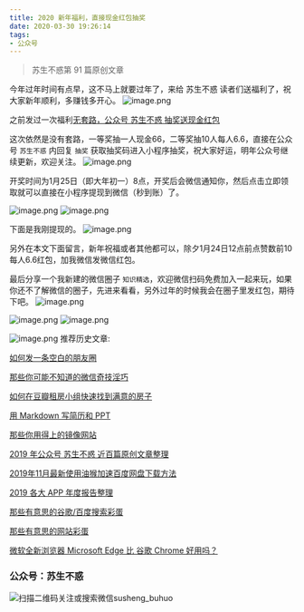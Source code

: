 ```yaml
---
title: 2020 新年福利，直接现金红包抽奖
date: 2020-03-30 19:26:14
tags:
- 公众号
---
```

> 苏生不惑第  91 篇原创文章

今年过年时间有点早，这不马上就要过年了，来给 苏生不惑 读者们送福利了，祝大家新年顺利，多赚钱多开心。
![image.png](https://upload-images.jianshu.io/upload_images/17817191-bd86e9e02e8a1fee.png?imageMogr2/auto-orient/strip%7CimageView2/2/w/1240)

之前发过一次福利[无套路，公众号 苏生不惑 抽奖送现金红包](https://mp.weixin.qq.com/s/1yAoLgsaPolKvrM6ZIzxvA)

这次依然是没有套路，一等奖抽一人现金66，二等奖抽10人每人6.6，直接在公众号 `苏生不惑` 内回复 `抽奖` 获取抽奖码进入小程序抽奖，祝大家好运，明年公众号继续更新，欢迎关注。 
![image.png](https://upload-images.jianshu.io/upload_images/17817191-a0d377edc1549826.png?imageMogr2/auto-orient/strip%7CimageView2/2/w/1240)

开奖时间为1月25日（即大年初一）8点，开奖后会微信通知你，然后点击立即领取就可以直接在小程序提现到微信（秒到账）了。

![image.png](https://upload-images.jianshu.io/upload_images/17817191-7615070f967aaa77.png?imageMogr2/auto-orient/strip%7CimageView2/2/w/1240)
![image.png](https://upload-images.jianshu.io/upload_images/17817191-e34ef2b790328a6b.png?imageMogr2/auto-orient/strip%7CimageView2/2/w/1240)

下面是我刚提现的。
![image.png](https://upload-images.jianshu.io/upload_images/17817191-c8d657fea1c6ea58.png?imageMogr2/auto-orient/strip%7CimageView2/2/w/1240)

另外在本文下面留言，新年祝福或者其他都可以，除夕1月24日12点前点赞数前10每人6.6红包，加我微信发微信红包。


最后分享一个我新建的微信圈子 `知识精选`，欢迎微信扫码免费加入一起来玩，如果你还不了解微信的圈子，先进来看看，另外过年的时候我会在圈子里发红包，期待下吧。
![image.png](https://upload-images.jianshu.io/upload_images/17817191-5e1c57a6cb17c9c4.png?imageMogr2/auto-orient/strip%7CimageView2/2/w/1240)

![image.png](https://upload-images.jianshu.io/upload_images/17817191-160b0a1b3dc9e03a.png?imageMogr2/auto-orient/strip%7CimageView2/2/w/1240)
![image.png](https://upload-images.jianshu.io/upload_images/17817191-b1007fec1158e002.png?imageMogr2/auto-orient/strip%7CimageView2/2/w/1240)


![image.png](https://upload-images.jianshu.io/upload_images/17817191-2b50ef1cf323a98a.png?imageMogr2/auto-orient/strip%7CimageView2/2/w/1240)
推荐历史文章:

[如何发一条空白的朋友圈](https://mp.weixin.qq.com/s/Xz1m-mqtCcBF_4hmGCpkUQ)

[那些你可能不知道的微信奇技淫巧](https://mp.weixin.qq.com/s/eGDO0Y8el_dsEyriCoAgog)

[如何在豆瓣租房小组快速找到满意的房子](https://mp.weixin.qq.com/s/k5lBwiDzGgSU3fh2v2Rw9A)

[用 Markdown 写简历和 PPT](https://mp.weixin.qq.com/s/K5-1y2RRcgAu9sRsxKfZpQ)

[那些你用得上的镜像网站](https://mp.weixin.qq.com/s/YIqY8thOzPjkLOCsKe8d2w)

[2019 年公众号 苏生不惑 近百篇原创文章整理](https://mp.weixin.qq.com/s/Lm4l_aPCSXymUGcqO_Yf3g)

[2019年11月最新使用油猴加速百度网盘下载方法](https://mp.weixin.qq.com/s/XTn8wPEyThacR3GLHyzBLA)

[2019 各大 APP 年度报告整理](https://mp.weixin.qq.com/s/O3mkW2hBNLkVfj3HDQGsyw)

[那些有意思的谷歌/百度搜索彩蛋](https://mp.weixin.qq.com/s/dXZhN3GbqQslg7-YHcRL3A)

[那些有意思的网站彩蛋](https://mp.weixin.qq.com/s/lnwP6_EYB1NE6F1uPNRZWg)

[微软全新浏览器 Microsoft Edge 比 谷歌 Chrome 好用吗？](https://mp.weixin.qq.com/s/OhRMSWYcxojsuhgOgGyiRg)

### 公众号：苏生不惑
 ![扫描二维码关注或搜索微信susheng_buhuo](https://upload-images.jianshu.io/upload_images/17817191-6e0079f95d4c0338.jpg?imageMogr2/auto-orient/strip%7CimageView2/2/w/1240)







